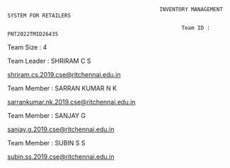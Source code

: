                                                     INVENTORY MANAGEMENT SYSTEM FOR RETAILERS

                                                           Team ID : PNT2022TMID26435
                                                              

Team Size : 4

Team Leader : SHRIRAM C S

shriram.cs.2019.cse@ritchennai.edu.in

Team Member : SARRAN KUMAR N K

sarrankumar.nk.2019.cse@ritchennai.edu.in

Team Member : SANJAY G

sanjay.g.2019.cse@ritchennai.edu.in

Team Member : SUBIN S S

subin.ss.2019.cse@ritchennai.edu.in
